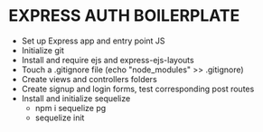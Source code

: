 # EXPRESS AUTH BOILERPLATE
* Set up Express app and entry point JS
* Initialize git
* Install and require ejs and express-ejs-layouts
* Touch a .gitignore file (echo "node_modules" >> .gitignore)
* Create views and controllers folders
* Create signup and login forms, test corresponding post routes
* Install and initialize sequelize
    * npm i sequelize pg
    * sequelize init